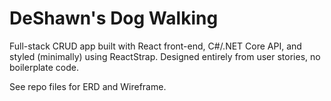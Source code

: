 # DeShawn's Dog Walking

Full-stack CRUD app built with React front-end, C#/.NET Core API, and styled (minimally) using ReactStrap. Designed entirely from user stories, no boilerplate code.

See repo files for ERD and Wireframe.
